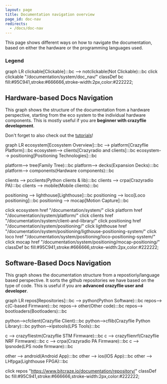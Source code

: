 ```yaml
---
layout: page
title: Documentation navigation overview
page_id: doc-nav
redirects:
  - /docs/doc-nav
---
```

<script src="https://cdn.jsdelivr.net/npm/mermaid/dist/mermaid.min.js"></script>


This page shows different ways on how to navigate the documentation, based on either the hardware or the programming languages used.

### Legend

<div class="mermaid">
graph LR
clickable[Clickable]:::bc --> notclickable(Not Clickable):::bc 
click clickable "/documentation/system/doc_nav/"
classDef bc fill:#95C941,stroke:#666666,stroke-width:2px,color:#222222;
</div>


## Hardware-based Docs Navigation

This graph shows the structure of the documentation from a hardware perspective, starting from the eco system to the individual hardware components. This is mostly useful if you are **beginner with crazyflie development**. 

Don't forget to also check out the [tutorials](/documentation/tutorials/)!

<div class="mermaid">
graph LR
ecosystem[Ecosystem Overview]:::bc --> platform[Crazyflie Platform]:::bc 
ecosystem--> clients[Crazyradio and clients]:::bc 
ecosystem--> positioning[Positioning Technologies]:::bc 

platform--> tree(Family Tree):::bc 
platform--> decks(Expansion Decks):::bc 
platform--> components(Hardware components):::bc 

clients --> pcclients(Python clients & lib):::bc 
clients --> crpa(Crazyradio PA):::bc 
clients --> mobile(Mobile clients):::bc 

positioning --> lighthouse[Lighthouse]:::bc
positioning --> loco[Loco positioning]:::bc
positioning --> mocap[Motion Capture]:::bc

click ecosystem href "/documentation/system/"
click platform href "/documentation/system/platform/"
click clients href "/documentation/system/client-and-library/"
click positioning href "/documentation/system/positioning/"
click lighthouse href "/documentation/system/positioning/ligthouse-positioning-system/"
click loco href "/documentation/system/positioning/loco-positioning-system/"
click mocap href "/documentation/system/positioning/mocap-positioning/"
classDef bc fill:#95C941,stroke:#666666,stroke-width:2px,color:#222222;
</div>

## Software-Based Docs Navigation

This graph shows the documentation structure from a repostioriy/language based perspective. It sorts the github repositories we have based on the type of code. This is useful if you are **advanced crazyflie user and developer**. 

<div class="mermaid">
graph LR
repos[Repositories]:::bc --> python(Python Software):::bc 
repos--> c(C-based Firmware):::bc 
repos--> other(Other code):::bc 
repos--> bootloaders(Bootloaders):::bc 

python-->cfclient(Crazyflie Client):::bc 
python-->cflib(Crazyflie Python Library):::bc 
python-->lpstools(LPS Tools):::bc 

c --> crazyfliestm(Crazyflie STM Firmware):::bc 
c --> crazyflienrf(Crazyflie NRF Firmware):::bc 
c --> crpa(Crazyradio PA Firmware):::bc 
c --> lpsnode(LPS node firmware):::bc 

other --> android(Android App):::bc 
other --> ios(IOS App):::bc 
other --> LHfpga(Lighthouse FPGA):::bc 

click repos "https://www.bitcraze.io/documentation/repository/"
classDef bc fill:#95C941,stroke:#666666,stroke-width:2px,color:#222222;
</div>



